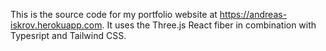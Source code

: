 This is the source code for my portfolio website at https://andreas-iskrov.herokuapp.com. It uses the Three.js React fiber in combination with Typesript and Tailwind CSS.
